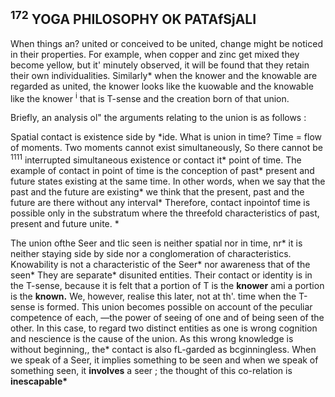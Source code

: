 ## <sup>172</sup> **YOGA PHILOSOPHY OK PATAfSjALI**

When things an? united or conceived to be united, change might be noticed in their properties. For example, when copper and zinc get mixed they become yellow, but it' minutely observed, it will be found that they retain their own individualities. Similarly\* when the knower and the knowable are regarded as united, the knower looks like the kuowable and the knowable like the knower <sup>i</sup> that is T-sense and the creation born of that union.

Briefly, an analysis ol" the arguments relating to the union is as follows :

Spatial contact is existence side by \*ide. What is union in time? Time = flow of moments. Two moments cannot exist simultaneously, So there cannot be <sup>1111</sup> interrupted simultaneous existence or contact it\* point of time. The example of contact in point of time is the conception of past\* present and future states existing at the same time. In other words, when we say that the past and the future are existing\* we think that the present, past and the future are there without any interval\* Therefore, contact inpointof time is possible only in the substratum where the threefold characteristics of past, present and future unite. \*

The union ofthe Seer and tlic seen is neither spatial nor in time, nr\* it is neither staying side by side nor a conglomeration of characteristics. Knowability is not a characteristic of the Seer\* nor awareness that of the seen\* They are separate\* disunited entities. Their contact or identity is in the T-sense, because it is felt that a portion of T is the **knower** ami a portion is the **known.** We, however, realise this later, not at th'. time when the T-sense is formed. This union becomes possible on account of the peculiar competence of each, —the power of seeing of one and of being seen of the other. In this case, to regard two distinct entities as one is wrong cognition and nescience is the cause of the union. As this wrong knowledge is without beginning,, the\* contact is also fL-garded as bcginningless. When we speak of a Seer, it implies something to be seen and when we speak of something seen, it **involves** a seer ; the thought of this co-relation is **inescapable\***